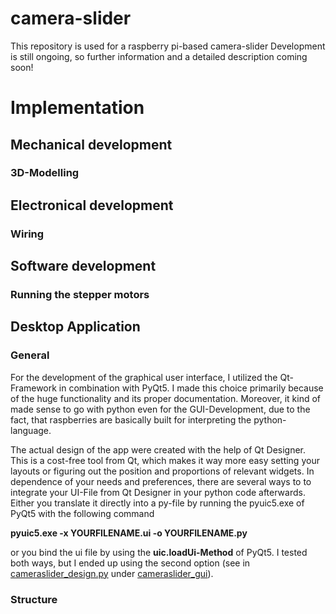 # camera-slider
This repository is used for a raspberry pi-based camera-slider
Development is still ongoing, so further information and a detailed description coming soon!

# Implementation
## Mechanical development
### 3D-Modelling

## Electronical development
### Wiring


## Software development
### Running the stepper motors


## Desktop Application
### General
For the development of the graphical user interface, I utilized the Qt-Framework in combination with PyQt5.
I made this choice primarily because of the huge functionality and its proper documentation. Moreover, it kind of made sense to go with python even for the GUI-Development, due to the fact, that raspberries are basically built for interpreting the python-language. 

The actual design of the app were created with the help of Qt Designer. This is a cost-free tool from Qt, which makes it way more easy setting your layouts or figuring out the position and proportions of relevant widgets. In dependence of your needs and preferences, there are several ways to to integrate your UI-File from Qt Designer in your python code afterwards. Either you translate it directly into a py-file by running the pyuic5.exe of PyQt5 with the following command

**pyuic5.exe -x YOURFILENAME.ui -o YOURFILENAME.py**

or you bind the ui file by using the **uic.loadUi-Method** of PyQt5. I tested both ways, but I ended up using the second option (see in [cameraslider_design.py](https://github.com/DennisEder/camera-slider/blob/master/application/cameraslider_gui/cameraslider_design.py) under [cameraslider_gui](https://github.com/DennisEder/camera-slider/tree/master/application/cameraslider_gui)). 

### Structure

